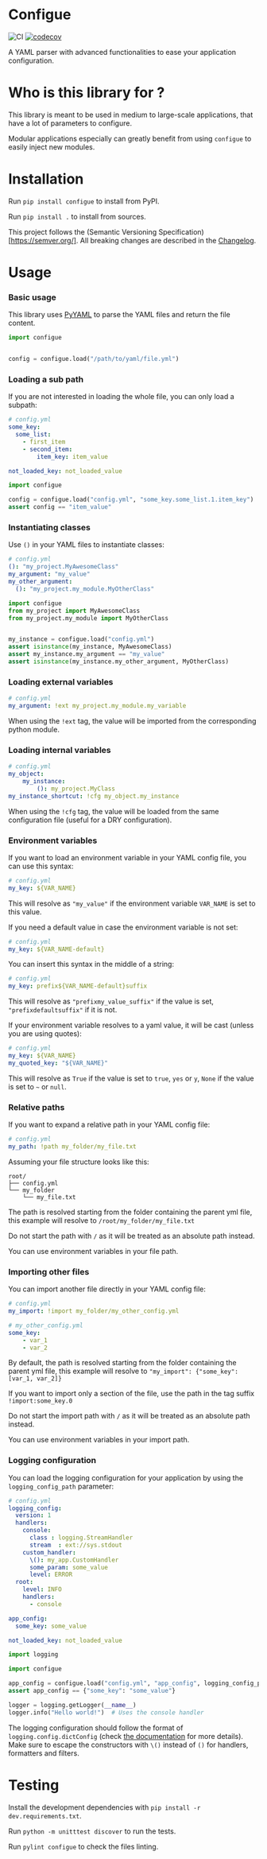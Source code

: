 Configue
========

![CI](https://github.com/illuin-tech/configue/workflows/CI/badge.svg)
[![codecov](https://codecov.io/gh/illuin-tech/configue/branch/master/graph/badge.svg)](https://codecov.io/gh/illuin-tech/configue)

A YAML parser with advanced functionalities to ease your application configuration.

# Who is this library for ?
This library is meant to be used in medium to large-scale applications, that have a lot of parameters to configure. 

Modular applications especially can greatly benefit from using `configue` to easily inject new modules.

# Installation

Run `pip install configue` to install from PyPI.

Run `pip install .` to install from sources.

This project follows the (Semantic Versioning Specification)[https://semver.org/].
All breaking changes are described in the [Changelog](CHANGELOG.md). 

# Usage

### Basic usage
This library uses [PyYAML](https://github.com/yaml/pyyaml) to parse the YAML files and return the file content.

```python
import configue


config = configue.load("/path/to/yaml/file.yml")
```


### Loading a sub path
If you are not interested in loading the whole file, you can only load a subpath:
```yaml
# config.yml
some_key:
  some_list:
    - first_item
    - second_item:
        item_key: item_value

not_loaded_key: not_loaded_value
```

```python
import configue

config = configue.load("config.yml", "some_key.some_list.1.item_key")
assert config == "item_value"
```

### Instantiating classes

Use `()` in your YAML files to instantiate classes:
```yaml
# config.yml
(): "my_project.MyAwesomeClass"
my_argument: "my_value"
my_other_argument:
  (): "my_project.my_module.MyOtherClass"
```

```python
import configue
from my_project import MyAwesomeClass
from my_project.my_module import MyOtherClass


my_instance = configue.load("config.yml")
assert isinstance(my_instance, MyAwesomeClass)
assert my_instance.my_argument == "my_value"
assert isinstance(my_instance.my_other_argument, MyOtherClass)
```


### Loading external variables

```yaml
# config.yml
my_argument: !ext my_project.my_module.my_variable
```

When using the `!ext` tag, the value will be imported from the corresponding python module.


### Loading internal variables

```yaml
# config.yml
my_object:
    my_instance:
        (): my_project.MyClass
my_instance_shortcut: !cfg my_object.my_instance
```

When using the `!cfg` tag, the value will be loaded from the same configuration file (useful for a DRY configuration).

### Environment variables

If you want to load an environment variable in your YAML config file, you can use this syntax:
```yaml
# config.yml
my_key: ${VAR_NAME}
```
This will resolve as `"my_value"` if the environment variable `VAR_NAME` is set to this value.

If you need a default value in case the environment variable is not set:
```yaml
# config.yml
my_key: ${VAR_NAME-default}
```

You can insert this syntax in the middle of a string:
```yaml
# config.yml
my_key: prefix${VAR_NAME-default}suffix
```
This will resolve as `"prefixmy_value_suffix"` if the value is set, `"prefixdefaultsuffix"` if it is not.

If your environment variable resolves to a yaml value, it will be cast (unless you are using quotes):
```yaml
# config.yml
my_key: ${VAR_NAME}
my_quoted_key: "${VAR_NAME}"
```
This will resolve as `True` if the value is set to `true`, `yes` or `y`, `None` if the value is set to `~` or `null`.


### Relative paths

If you want to expand a relative path in your YAML config file:

````yaml
# config.yml
my_path: !path my_folder/my_file.txt  
````
Assuming your file structure looks like this:
```
root/
├── config.yml
└── my_folder
    └── my_file.txt
```

The path is resolved starting from the folder containing the parent yml file, this example will resolve to
`/root/my_folder/my_file.txt`

Do not start the path with `/` as it will be treated as an absolute path instead.

You can use environment variables in your file path.

### Importing other files

You can import another file directly in your YAML config file:

````yaml
# config.yml
my_import: !import my_folder/my_other_config.yml
````

```yaml
# my_other_config.yml
some_key:
    - var_1
    - var_2
```

By default, the path is resolved starting from the folder containing the parent yml file, this example will resolve to
`"my_import": {"some_key": [var_1, var_2]}`

If you want to import only a section of the file, use the path in the tag suffix `!import:some_key.0`

Do not start the import path with `/` as it will be treated as an absolute path instead.

You can use environment variables in your import path.

### Logging configuration

You can load the logging configuration for your application by using the `logging_config_path` parameter:
```yaml
# config.yml
logging_config:
  version: 1
  handlers:
    console:
      class : logging.StreamHandler
      stream  : ext://sys.stdout
    custom_handler:
      \(): my_app.CustomHandler
      some_param: some_value
      level: ERROR
  root:
    level: INFO
    handlers:
      - console

app_config:
  some_key: some_value

not_loaded_key: not_loaded_value
```

```python
import logging

import configue

app_config = configue.load("config.yml", "app_config", logging_config_path="logging_config")
assert app_config == {"some_key": "some_value"}

logger = logging.getLogger(__name__)
logger.info("Hello world!")  # Uses the console handler
```

The logging configuration should follow the format of `logging.config.dictConfig`
(check [the documentation](https://docs.python.org/3/library/logging.config.html#logging-config-dictschema) for more
details).
Make sure to escape the constructors with `\()` instead of `()` for handlers, formatters and filters.


# Testing

Install the development dependencies with `pip install -r dev.requirements.txt`.

Run `python -m unitttest discover` to run the tests.

Run `pylint configue` to check the files linting.
